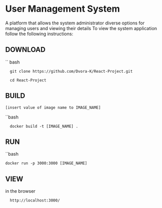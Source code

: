 # User Management System
   A platform that allows the system administrator diverse options for managing users and viewing their details
   To view the system application follow the following instructions:
   
## DOWNLOAD
  `` bash
  
      git clone https://github.com/Dvora-K/React-Project.git
  
      cd React-Project
## BUILD 
    [insert value of image name to IMAGE_NAME]
    
  ``bash
  
      docker build -t [IMAGE_NAME] .
## RUN
 ``bash
 
    docker run -p 3000:3000 [IMAGE_NAME]
    
## VIEW
  in the browser
  
      http://localhost:3000/
